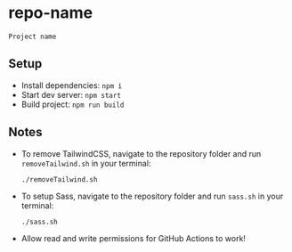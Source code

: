 # repo-name

`Project name`

## Setup

- Install dependencies: `npm i`
- Start dev server: `npm start`
- Build project: `npm run build`

## Notes

- To remove TailwindCSS, navigate to the repository folder and run `removeTailwind.sh` in your terminal:

  ```
  ./removeTailwind.sh
  ```

- To setup Sass, navigate to the repository folder and run `sass.sh` in your terminal:

  ```
  ./sass.sh
  ```

- Allow read and write permissions for GitHub Actions to work!
